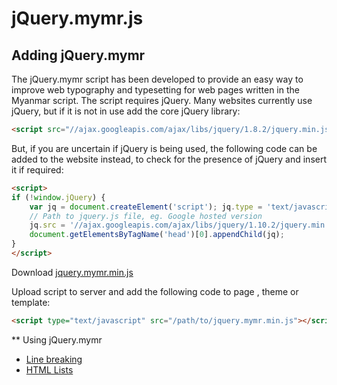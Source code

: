 # jQuery.mymr.js

## Adding jQuery.mymr

The jQuery.mymr script has been developed to provide an easy way to improve web typography and typesetting for web pages written in the Myanmar script. The script requires jQuery. Many websites currently use jQuery, but if it is not in use add the core jQuery library:

```html
<script src="//ajax.googleapis.com/ajax/libs/jquery/1.8.2/jquery.min.js" ></script>
```

But, if you are uncertain if jQuery is being used, the following code can be added to the website instead, to check for the presence of jQuery and insert it if required:

```html
<script>
if (!window.jQuery) {
    var jq = document.createElement('script'); jq.type = 'text/javascript';
    // Path to jquery.js file, eg. Google hosted version
    jq.src = '//ajax.googleapis.com/ajax/libs/jquery/1.10.2/jquery.min.js';
    document.getElementsByTagName('head')[0].appendChild(jq);
}
</script>
```

Download [jquery.mymr.min.js](https://raw.githubusercontent.com/andjc/jquery.mymr/master/js/jquery.mymr.js)

Upload script to server and add the following code to page , theme or template:

```html
<script type="text/javascript" src="/path/to/jquery.mymr.min.js"></script>
```

** Using jQuery.mymr

* [Line breaking](jquery-line-breaking.md)
* [HTML Lists](jquery-html-lists.md)



